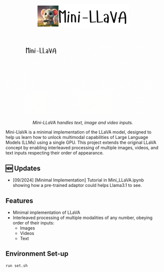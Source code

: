 <!-- <div style="display: flex; align-items: center; margin-bottom: 20px;"> -->
<div align="center">
  <img src="data/title.png" width="300" alt="llava">
</div>
<div align="center">
  <img src="data/mini-llava-visual.gif" width="800" alt="Mini-LLaVA Demo">
  <p><em>Mini-LLaVA handles text, image and video inputs.</em></p>
</div>


Mini-LlaVA is a minimal implementation of the LLaVA model, designed to help us learn how to unlock multimodal capabilities of Large Language Models (LLMs) using a single GPU. This project extends the original LLaVA concept by enabling interleaved processing of multiple images, videos, and text inputs respecting their order of appearance.

## :new: Updates
- [09/2024] [Minimal Implementation] Tutorial in Mini_LLaVA.ipynb showing how a pre-trained adaptor could helps Llama3.1 to see.


## Features
- Minimal implementation of LLaVA
- Interleaved processing of multiple modalities of any number, obeying order of their inputs:
  - Images
  - Videos
  - Text

## Environment Set-up
```shell
run set.sh
```
